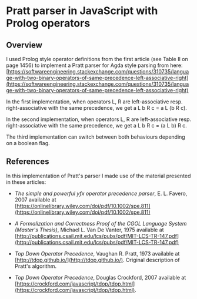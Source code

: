# Pratt parser in JavaScript with Prolog operators

## Overview

I used Prolog style operator definitions from the first article (see Table II on page 1456)
to implement a Pratt parser for Agda style parsing from here:
[https://softwareengineering.stackexchange.com/questions/310735/language-with-two-binary-operators-of-same-precedence-left-associative-right](https://softwareengineering.stackexchange.com/questions/310735/language-with-two-binary-operators-of-same-precedence-left-associative-right)

In the first implementation, when operators L, R are left-associative resp. right-associative with the same precedence, 
we get a L b R c = a L (b R c).

In the second implementation, when operators L, R are left-associative resp. right-associative with the same precedence, 
we get a L b R c = (a L b) R c.

The third implementation can switch between both behaviours depending on a boolean flag. 

## References

In this implementation of Pratt's parser I made use of the material presented in these articles:

- _The simple and powerful yfx operator precedence parser_, E. L. Favero, 2007 available at
  [https://onlinelibrary.wiley.com/doi/pdf/10.1002/spe.811](https://onlinelibrary.wiley.com/doi/pdf/10.1002/spe.811)

- _A Formalization and Correctness Proof of the CGOL Language System (Master's Thesis)_, Michael L. Van De Vanter, 1975 available at
  [http://publications.csail.mit.edu/lcs/pubs/pdf/MIT-LCS-TR-147.pdf](http://publications.csail.mit.edu/lcs/pubs/pdf/MIT-LCS-TR-147.pdf)

- _Top Down Operator Precedence_, Vaughan R. Pratt, 1973 available at
  [http://tdop.github.io/](http://tdop.github.io/).  Original description of
  Pratt's algorithm.

- _Top Down Operator Precedence_, Douglas Crockford, 2007 available at
  [https://crockford.com/javascript/tdop/tdop.html](https://crockford.com/javascript/tdop/tdop.html).
